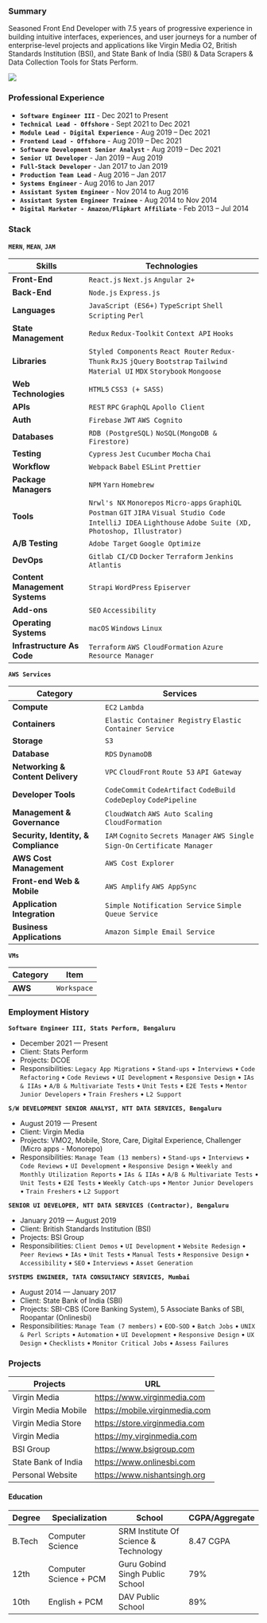### Summary

Seasoned Front End Developer with 7.5 years of progressive experience in building intuitive interfaces, experiences, and user journeys for a number of enterprise-level projects and applications like Virgin Media O2, British Standards Institution (BSI), and State Bank of India (SBI) & Data Scrapers & Data Collection Tools for Stats Perform.

![](https://github-profile-summary-cards.vercel.app/api/cards/profile-details?username=nsdotorg&theme=vue)

### Professional Experience

- **`Software Engineer III`** - Dec 2021 to Present
- **`Technical Lead - Offshore`** - Sept 2021 to Dec 2021
- **`Module Lead - Digital Experience`** - Aug 2019 – Dec 2021
- **`Frontend Lead - Offshore`** - Aug 2019 – Dec 2021
- **`Software Development Senior Analyst`** - Aug 2019 – Dec 2021
- **`Senior UI Developer`** - Jan 2019 – Aug 2019
- **`Full-Stack Developer`** - Jan 2017 to Jan 2019
- **`Production Team Lead`** - Aug 2016 – Jan 2017
- **`Systems Engineer`** - Aug 2016 to Jan 2017
- **`Assistant System Engineer`** - Nov 2014 to Aug 2016
- **`Assistant System Engineer Trainee`** - Aug 2014 to Nov 2014
- **`Digital Marketer - Amazon/Flipkart Affiliate`** - Feb 2013 – Jul 2014

### Stack

**`MERN`**, **`MEAN`**, **`JAM`**

| Skills                         | Technologies                                                                                                                                                        |
| ------------------------------ | ------------------------------------------------------------------------------------------------------------------------------------------------------------------- |
| **Front-End**                  | `React.js` `Next.js` `Angular 2+`                                                                                                                                   |
| **Back-End**                   | `Node.js` `Express.js`                                                                                                                                              |
| **Languages**                  | `JavaScript (ES6+)` `TypeScript` `Shell Scripting` `Perl`                                                                                                           |
| **State Management**           | `Redux` `Redux-Toolkit` `Context API` `Hooks`                                                                                                                       |
| **Libraries**                  | `Styled Components` `React Router` `Redux-Thunk` `RxJS` `jQuery` `Bootstrap` `Tailwind` `Material UI` `MDX` `Storybook` `Mongoose`                                  |
| **Web Technologies**           | `HTML5` `CSS3 (+ SASS) `                                                                                                                                            |
| **APIs**                       | `REST` `RPC` `GraphQL` `Apollo Client`                                                                                                                                    |
| **Auth**                       | `Firebase` `JWT` `AWS Cognito`                                                                                                                                      |
| **Databases**                  | `RDB (PostgreSQL)` `NoSQL(MongoDB & Firestore)`                                                                                                                     |
| **Testing**                    | `Cypress` `Jest` `Cucumber` `Mocha` `Chai`                                                                                                                          |
| **Workflow**                   | `Webpack` `Babel` `ESLint` `Prettier`                                                                                                                               |
| **Package Managers**           | `NPM` `Yarn` `Homebrew`                                                                                                                                             |
| **Tools**                      | `Nrwl's NX` `Monorepos` `Micro-apps` `GraphiQL` `Postman` `GIT` `JIRA` `Visual Studio Code` `IntelliJ IDEA` `Lighthouse` `Adobe Suite (XD, Photoshop, Illustrator)` |
| **A/B Testing**                | `Adobe Target` `Google Optimize`                                                                                                                                    |
| **DevOps**                     | `Gitlab CI/CD` `Docker` `Terraform` `Jenkins` `Atlantis`                                                                                                                       |
| **Content Management Systems** | `Strapi` `WordPress` `Episerver`                                                                                                                                    |
| **Add-ons**                    | `SEO` `Accessibility`                                                                                                                                               |
| **Operating Systems**          | `macOS` `Windows` `Linux`                                                                                                                                                   |
| **Infrastructure As Code**          | `Terraform` `AWS CloudFormation` `Azure Resource Manager`                                                                                                                                                 |

**`AWS Services`**

| Category                             | Services                                                                     |
| ------------------------------------ | ---------------------------------------------------------------------------- |
| **Compute**                          | `EC2` `Lambda`                                                               |
| **Containers**                       | `Elastic Container Registry` `Elastic Container Service`                     |
| **Storage**                          | `S3`                                                                         |
| **Database**                         | `RDS` `DynamoDB`                                                             |
| **Networking & Content Delivery**    | `VPC` `CloudFront` `Route 53` `API Gateway`                                  |
| **Developer Tools**                  | `CodeCommit` `CodeArtifact` `CodeBuild` `CodeDeploy` `CodePipeline`          |
| **Management & Governance**          | `CloudWatch` `AWS Auto Scaling` `CloudFormation`                             |
| **Security, Identity, & Compliance** | `IAM` `Cognito` `Secrets Manager` `AWS Single Sign-On` `Certificate Manager` |
| **AWS Cost Management**              | `AWS Cost Explorer`                                                          |
| **Front-end Web & Mobile**           | `AWS Amplify` `AWS AppSync`                                                  |
| **Application Integration**          | `Simple Notification Service` `Simple Queue Service`                         |
| **Business Applications**            | `Amazon Simple Email Service`                                                |

**`VMs`**

| Category                             | Item                                                                     |
| ------------------------------------ | ---------------------------------------------------------------------------- |
| **AWS**                          | `Workspace`                                                               |
### Employment History

**`Software Engineer III, Stats Perform, Bengaluru`**

- December 2021 — Present
- Client: Stats Perform
- Projects: DCOE
- Responsibilities: `Legacy App Migrations` • `Stand-ups` • `Interviews` • `Code Refactoring` • `Code Reviews` • `UI Development` • `Responsive Design` • `IAs & IIAs` • `A/B & Multivariate Tests` • `Unit Tests` • `E2E Tests` • `Mentor Junior Developers` • `Train Freshers` • `L2 Support`

**`S/W DEVELOPMENT SENIOR ANALYST, NTT DATA SERVICES, Bengaluru`**

- August 2019 — Present
- Client: Virgin Media
- Projects: VMO2, Mobile, Store, Care, Digital Experience, Challenger (Micro apps - Monorepo)
- Responsibilities: `Manage Team (13 members)` • `Stand-ups` • `Interviews` • `Code Reviews` • `UI Development` • `Responsive Design` • `Weekly and Monthly Utilization Reports` • `IAs & IIAs` • `A/B & Multivariate Tests` • `Unit Tests` • `E2E Tests` • `Weekly Catch-ups` • `Mentor Junior Developers` • `Train Freshers` • `L2 Support`

**`SENIOR UI DEVELOPER, NTT DATA SERVICES (Contractor), Bengaluru`**

- January 2019 — August 2019
- Client: British Standards Institution (BSI)
- Projects: BSI Group
- Responsibilities: `Client Demos` • `UI Development` • `Website Redesign` • `Peer Reviews` • `IAs` • `Unit Tests` • `Manual Tests` • `Responsive Design` • `Accessibility` • `SEO` • `Interviews` • `Asset Generation`

**`SYSTEMS ENGINEER, TATA CONSULTANCY SERVICES, Mumbai`**

- August 2014 — January 2017
- Client: State Bank of India (SBI)
- Projects: SBI-CBS (Core Banking System), 5 Associate Banks of SBI, Roopantar (Onlinesbi)
- Responsibilities: `Manage Team (7 members)` • `EOD-SOD` • `Batch Jobs` • `UNIX & Perl Scripts` • `Automation` • `UI Development` • `Responsive Design` • `UX Design` • `Checklists` • `Monitor Critical Jobs` • `Assess Failures`

### Projects

| Projects            | URL                            |
| ------------------- | ------------------------------ |
| Virgin Media        | https://www.virginmedia.com    |
| Virgin Media Mobile | https://mobile.virginmedia.com |
| Virgin Media Store  | https://store.virginmedia.com  |
| Virgin Media        | https://my.virginmedia.com     |
| BSI Group           | https://www.bsigroup.com       |
| State Bank of India | https://www.onlinesbi.com      |
| Personal Website    | https://www.nishantsingh.org   |

#### Education

| Degree | Specialization         | School                                | CGPA/Aggregate |
| ------ | ---------------------- | ------------------------------------- | -------------- |
| B.Tech | Computer Science       | SRM Institute Of Science & Technology | 8.47 CGPA      |
| 12th   | Computer Science + PCM | Guru Gobind Singh Public School       | 79%            |
| 10th   | English + PCM          | DAV Public School                     | 89%            |
